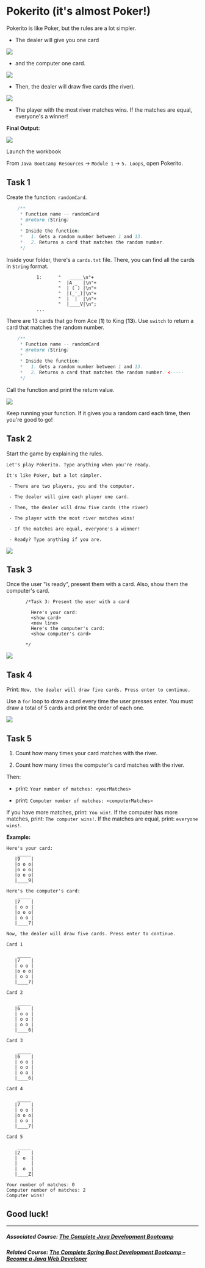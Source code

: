 # Pokerito (it's almost Poker!)

Pokerito is like Poker, but the rules are a lot simpler.

-   The dealer will give you one card

![](https://firebasestorage.googleapis.com/v0/b/learnthepart-75aed.appspot.com/o/images%2Fd9be7ac9-f456-42df-9e7c-248d17831daa?alt=media&token=3e607649-6193-42c9-b04c-af486e93c260)

-   and the computer one card.

![](https://firebasestorage.googleapis.com/v0/b/learnthepart-75aed.appspot.com/o/images%2Fd345c805-5042-4a89-801c-9a92f9067f17?alt=media&token=42f7795e-a14b-4bf0-b0d0-100a5c6c1b49)

-   Then, the dealer will draw five cards (the river).

![](https://firebasestorage.googleapis.com/v0/b/learnthepart-75aed.appspot.com/o/images%2F80881562-ad47-4fa1-a428-209da223e4de?alt=media&token=b0910eec-327c-4428-9868-f59e3998152c)

-   The player with the most river matches wins. If the matches are equal, everyone's a winner!

**Final Output:**

![](https://firebasestorage.googleapis.com/v0/b/learnthepart-75aed.appspot.com/o/images%2Faccfda26-38de-48ec-b322-10c950820536?alt=media&token=826227de-4bd5-4588-83be-44f4f404105c)

Launch the workbook


From `Java Bootcamp Resources` -> `Module 1` -> `5. Loops`, open Pokerito.

## Task 1



Create the function: `randomCard`.

```java
    /**
     * Function name -- randomCard
     * @return (String)
     *
     * Inside the function:
     *   1. Gets a random number between 1 and 13.
     *   2. Returns a card that matches the random number.
     */
```

Inside your folder, there's a `cards.txt` file. There, you can find all the cards in `String` format.

```
           1﻿:      "   _____\n"﻿+
                   "  |A _  |\n"﻿+
                   "  | ( ) |\n"﻿+
                   "  |(_'_)|\n"﻿+
                   "  |  |  |\n"﻿+
                   "  |____V|\n"﻿;
           ...
```

There are 13 cards that go from Ace (**1**) to King (**13**). Use `switch` to return a card that matches the random number.

```java
    /**
     * Function name -- randomCard
     * @return (String)
     *
     * Inside the function:
     *   1. Gets a random number between 1 and 13.
     *   2. Returns a card that matches the random number. <-----
     */
```

Call the function and print the return value.

![](https://firebasestorage.googleapis.com/v0/b/learnthepart-75aed.appspot.com/o/images%2F6ec7e022-3457-4ee9-8cd3-4eec1f8c531c?alt=media&token=fb25b28b-e83a-433f-b03c-630b786e6f9e)

Keep running your function. If it gives you a random card each time, then you're good to go!

## Task 2


Start the game by explaining the rules.

`Let's play Pokerito. Type anything when you're ready.`

`It's like Poker, but a lot simpler.`

` - There are two players, you and the computer.`

` - The dealer will give each player one card.`

` - Then, the dealer will draw five cards (the river)`

` - The player with the most river matches wins!`

` - If the matches are equal, everyone's a winner!`

` - Ready? Type anything if you are.`

![](https://firebasestorage.googleapis.com/v0/b/learnthepart-75aed.appspot.com/o/images%2F6f3dfdbd-9c2c-499e-8d97-9951f10407e6?alt=media&token=fa11ab3d-c2f6-4f48-bcb4-86a4807930ee)

## Task 3


Once the user "is ready", present them with a card. Also, show them the computer's card.

```
       /*Task 3: Present the user with a card

         Here's your card:
         <show card>
         <new line>
         Here's the computer's card:
         <show computer's card>

       */
```

![](https://firebasestorage.googleapis.com/v0/b/learnthepart-75aed.appspot.com/o/images%2F411f4751-308d-4c58-9f65-9750b46f1838?alt=media&token=62df56f0-c31a-4f65-b72a-02ebd482a725)

## Task 4


Print: `Now, the dealer will draw five cards. Press enter to continue.`

Use a `for` loop to draw a card every time the user presses enter. You must draw a total of 5 cards and print the order of each one.

![](https://firebasestorage.googleapis.com/v0/b/learnthepart-75aed.appspot.com/o/images%2F4495930a-560f-4dc9-b65e-67db79c4d1eb?alt=media&token=b86f229b-b09e-4548-bcd1-42f513f8de23)

## Task 5


1.  Count how many times your card matches with the river.

2.  Count how many times the computer's card matches with the river.

Then:

-   print: `Your number of matches: <yourMatches>`

-   print: `Computer number of matches: <computerMatches>`

If you have more matches, print: `You win!`. If the computer has more matches, print: `The computer wins!`. If the matches are equal, print: `everyone wins!`.

**Example:**
```
Here's your card: 
    _____ 
   |﻿9    |
   |o o o|
   |o o o|
   |o o o|
   |____9|

Here's the computer's card: 
    _____ 
   |7    |
   | o o |
 ﻿  |o o o|
   | o o |
   |____7|
```

```
Now, the dealer will draw five cards. Press enter to continue﻿.
```

```
Card 1

    _____ 
   |7    |
   ﻿| o o |
   |o o o|
   | o o |
   |____7|

Card 2

    _____ 
   ﻿|6    |
   | o o |
   | o o |
   | o o |
   |____6|

Card 3

    _____ 
 ﻿  |6    |
   | o o |
   | o o |
   | o o |
   |____6|

Card 4

    _____ 
   |7    |
   ﻿| o o |
   |o o o|
   | o o |
   |____7|

Card 5

    _____
   |2 ﻿   |
   |  o  |
   |     |
   |  o  |
   |____Z|
```

```
Your number of matches: 0
Computer number of matches: 2
Computer wins!
```

## Good luck!
----------

##### Associated Course: [The Complete Java Development Bootcamp](https://udemy-redirect-app.herokuapp.com/java)
##### Related Course: [The Complete Spring Boot Development Bootcamp – Become a Java Web Developer](https://udemy-redirect-app.herokuapp.com/spring)